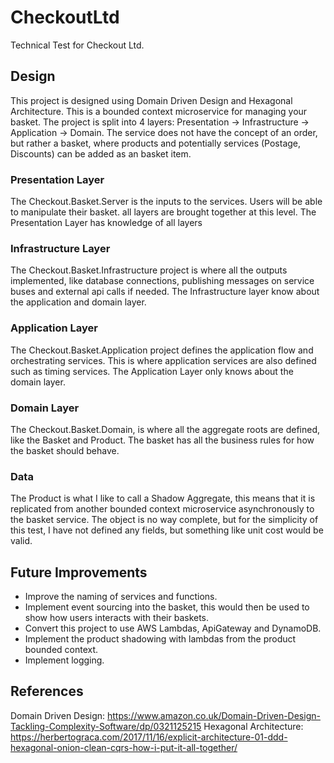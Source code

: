 # CheckoutLtd
Technical Test for Checkout Ltd.

## Design
This project is designed using Domain Driven Design and Hexagonal Architecture. This is a bounded context microservice for managing your basket. The project is split into 4 layers: Presentation -> Infrastructure -> Application -> Domain. The service does not have the concept of an order, but rather a basket, where products and potentially services (Postage, Discounts) can be added as an basket item.

### Presentation Layer
The Checkout.Basket.Server is the inputs to the services. Users will be able to manipulate their basket. all layers are brought together at this level. The Presentation Layer has knowledge of all layers

### Infrastructure Layer
The Checkout.Basket.Infrastructure project is where all the outputs implemented, like database connections, publishing messages on service buses and external api calls if needed. The Infrastructure layer know about the application and domain layer.

### Application Layer
The Checkout.Basket.Application project defines the application flow and orchestrating services. This is where application services are also defined such as timing services. The Application Layer only knows about the domain layer.

### Domain Layer
The Checkout.Basket.Domain, is where all the aggregate roots are defined, like the Basket and Product. The basket has all the business rules for how the basket should behave.

### Data
The Product is what I like to call a Shadow Aggregate, this means that it is replicated from another bounded context microservice asynchronously to the basket service. The object is no way complete, but for the simplicity of this test, I have not defined any fields, but something like unit cost would be valid. 

## Future Improvements
- Improve the naming of services and functions.
- Implement event sourcing into the basket, this would then be used to show how users interacts with their baskets.
- Convert this project to use AWS Lambdas, ApiGateway and DynamoDB.
- Implement the product shadowing with lambdas from the product bounded context.
- Implement logging.

## References
Domain Driven Design: https://www.amazon.co.uk/Domain-Driven-Design-Tackling-Complexity-Software/dp/0321125215
Hexagonal Architecture: https://herbertograca.com/2017/11/16/explicit-architecture-01-ddd-hexagonal-onion-clean-cqrs-how-i-put-it-all-together/
